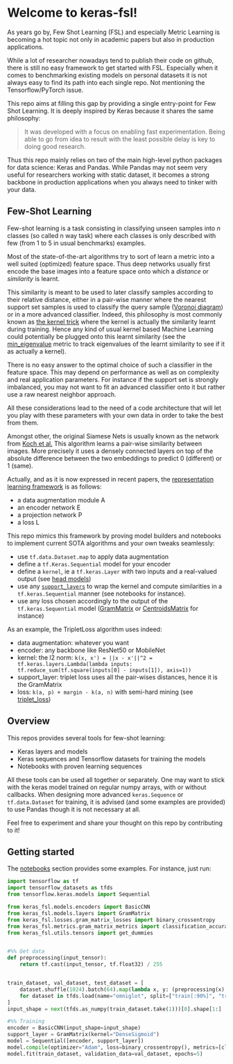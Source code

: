 # Welcome to keras-fsl!

As years go by, Few Shot Learning (FSL) and especially Metric Learning is becoming a hot topic not only in academic
papers but also in production applications.

While a lot of researcher nowadays tend to publish their code on github, there is still no easy framework to get
started with FSL. Especially when it comes to benchmarking existing models on personal datasets it is not always easy
to find its path into each single repo. Not mentioning the Tensorflow/PyTorch issue.

This repo aims at filling this gap by providing a single entry-point for Few Shot Learning. It is deeply inspired by
Keras because it shares the same philosophy:

> It was developed with a focus on enabling fast experimentation.
> Being able to go from idea to result with the least possible delay is key to doing good research.

Thus this repo mainly relies on two of the main high-level python packages for data science: Keras and Pandas. While
Pandas may not seem very useful for researchers working with static dataset, it becomes a strong backbone in production
applications when you always need to tinker with your data.

## Few-Shot Learning

Few-shot learning is a task consisting in classifying unseen samples into _n_ classes (so called n way task) where each
classes is only described with few (from 1 to 5 in usual benchmarks) examples.

Most of the state-of-the-art algorithms
try to sort of learn a metric into a well suited (optimized) feature space. Thus deep networks usually first encode the
base images into a feature space onto which a _distance_ or _similarity_ is learnt.

This similarity is meant to be used to later classify samples according to their relative distance, either in a pair-wise
manner where the nearest support set samples is used to classify the query sample ([Voronoi diagram](https://en.wikipedia.org/wiki/Voronoi_diagram))
or in a more advanced classifier. Indeed, this philosophy is most commonly known as [the kernel trick](https://en.wikipedia.org/wiki/Kernel_method)
where the kernel is actually the similarity learnt during training. Hence any kind of usual kernel based Machine Learning
could potentially be plugged onto this learnt similarity (see the [min_eigenvalue](keras_fsl/metrics/gram_matrix_metrics.py) metric
to track eigenvalues of the learnt similarity to see if it as actually a kernel).

There is no easy answer to the optimal choice of such a classifier in the feature space. This may depend on performance
as well as on complexity and real application parameters. For instance if the support set is strongly imbalanced, you
may not want to fit an advanced classifier onto it but rather use a raw nearest neighbor approach.

All these considerations lead to the need of a code architecture that will let you play with these parameters with your
own data in order to take the best from them.

Amongst other, the original Siamese Nets is usually known as the network from [Koch et al.](https://www.cs.cmu.edu/~rsalakhu/papers/oneshot1.pdf)
This algorithm learns a pair-wise similarity between images. More precisely it uses a densely connected layers on top
of the absolute difference between the two embeddings to predict 0 (different) or 1 (same).

Actually, and as it is now expressed in recent papers, the [representation learning framework](https://arxiv.org/pdf/2002.05709.pdf) is as follows:
 - a data augmentation module A
 - an encoder network E
 - a projection network P
 - a loss L

This repo mimics this framework by proving model builders and notebooks to implement current SOTA algorithms and your
own tweaks seamlessly:
 - use `tf.data.Dataset.map` to apply data augmentation
 - define a `tf.Keras.Sequential` model for your encoder
 - define a `kernel`, ie a `tf.keras.Layer` with two inputs and a real-valued output (see [head models](keras_fsl/models/head_models))
 - use any [`support_layers`](keras_fsl/models/layers/support_layer.py) to wrap the kernel and compute similarities in
 a `tf.keras.Sequential` manner (see notebooks for instance).
 - use any loss chosen accordingly to the output of the `tf.keras.Sequential` model ([GramMatrix](keras_fsl/models/layers/gram_matrix.py) or
 [CentroidsMatrix](keras_fsl/models/layers/centroids_matrix.py) for instance)
 
As an example, the TripletLoss algorithm uses indeed:
 - data augmentation: whatever you want
 - encoder: any backbone like ResNet50 or MobileNet
 - kernel: the l2 norm: `k(x, x') = ||x - x'||^2 = tf.keras.layers.Lambda(lambda inputs: tf.reduce_sum(tf.square(inputs[0] - inputs[1]), axis=1))`
 - support_layer: triplet loss uses all the pair-wises distances, hence it is the GramMatrix
 - loss: `k(a, p) + margin - k(a, n)` with semi-hard mining (see [triplet_loss](keras_fsl/losses/gram_matrix_losses.py))

 
## Overview

This repos provides several tools for few-shot learning:

 - Keras layers and models
 - Keras sequences and Tensorflow datasets for training the models
 - Notebooks with proven learning sequences
 
All these tools can be used all together or separately. One may want to stick with the keras model trained on regular
numpy arrays, with or without callbacks. When designing more advanced `keras.Sequence` or `tf.data.Dataset` for
training, it is advised (and some examples are provided) to use Pandas though it is not necessary at all.

Feel free to experiment and share your thought on this repo by contributing to it! 

## Getting started

The [notebooks](notebooks) section provides some examples. For instance, just run:

```python
import tensorflow as tf
import tensorflow_datasets as tfds
from tensorflow.keras.models import Sequential

from keras_fsl.models.encoders import BasicCNN
from keras_fsl.models.layers import GramMatrix
from keras_fsl.losses.gram_matrix_losses import binary_crossentropy
from keras_fsl.metrics.gram_matrix_metrics import classification_accuracy, min_eigenvalue
from keras_fsl.utils.tensors import get_dummies


#%% Get data
def preprocessing(input_tensor):
    return tf.cast(input_tensor, tf.float32) / 255


train_dataset, val_dataset, test_dataset = [
    dataset.shuffle(1024).batch(64).map(lambda x, y: (preprocessing(x), get_dummies(y)[0]))
    for dataset in tfds.load(name="omniglot", split=["train[:90%]", "train[90%:]", "test"], as_supervised=True)
]
input_shape = next(tfds.as_numpy(train_dataset.take(1)))[0].shape[1:]  # first shape is batch_size

#%% Training
encoder = BasicCNN(input_shape=input_shape)
support_layer = GramMatrix(kernel="DenseSigmoid")
model = Sequential([encoder, support_layer])
model.compile(optimizer="Adam", loss=binary_crossentropy(), metrics=[classification_accuracy(), min_eigenvalue])
model.fit(train_dataset, validation_data=val_dataset, epochs=5)
```
